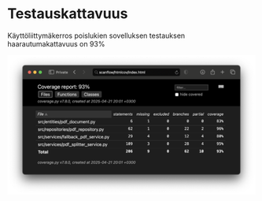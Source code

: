 # Testauskattavuus

Käyttöliittymäkerros poislukien sovelluksen testauksen haarautumakattavuus on 93%

![Sovelluksen coverage-report](kuvat/htmlcov.png)